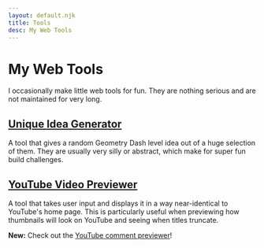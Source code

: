 ```yaml
---
layout: default.njk
title: Tools
desc: My Web Tools
---
```


# My Web Tools

I occasionally make little web tools for fun. They are nothing serious and are not maintained for very long.

## [Unique Idea Generator](/tools/unique-idea-generator/)

A tool that gives a random Geometry Dash level idea out of a huge selection of them. They are usually very silly or abstract, which make for super fun build challenges.

## [YouTube Video Previewer](/tools/youtube-video-previewer/)

A tool that takes user input and displays it in a way near-identical to YouTube's home page. This is particularly useful when previewing how thumbnails will look on YouTube and seeing when titles truncate.

**New:** Check out the [YouTube comment previewer](/tools/youtube-video-previewer/comment/)!